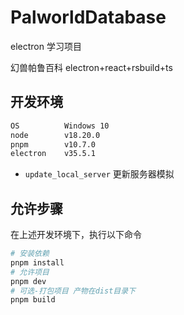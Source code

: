 # PalworldDatabase

electron 学习项目

幻兽帕鲁百科 electron+react+rsbuild+ts

## 开发环境

```bash
OS          Windows 10
node        v18.20.0
pnpm        v10.7.0
electron    v35.5.1
```

- `update_local_server` 更新服务器模拟

## 允许步骤

在上述开发环境下，执行以下命令

```bash
# 安装依赖
pnpm install
# 允许项目
pnpm dev
# 可选-打包项目 产物在dist目录下
pnpm build
```
